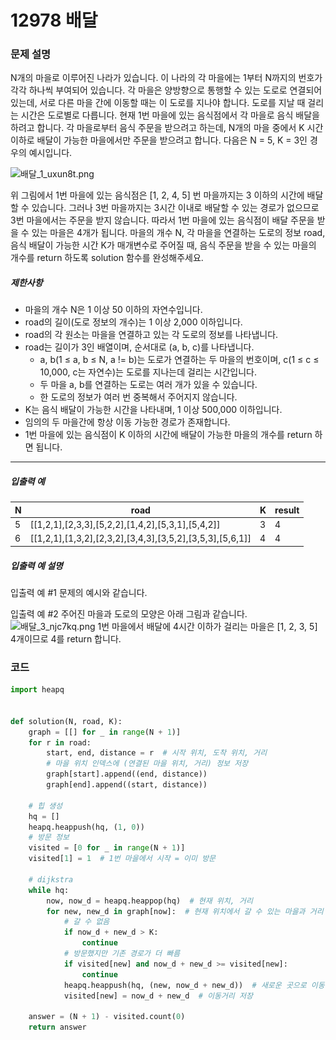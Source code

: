 # 12978 배달

### 문제 설명

N개의 마을로 이루어진 나라가 있습니다. 이 나라의 각 마을에는 1부터 N까지의 번호가 각각 하나씩 부여되어 있습니다. 각 마을은 양방향으로 통행할 수 있는 도로로 연결되어 있는데, 서로 다른 마을 간에 이동할 때는 이 도로를 지나야 합니다. 도로를 지날 때 걸리는 시간은 도로별로 다릅니다. 현재 1번 마을에 있는 음식점에서 각 마을로 음식 배달을 하려고 합니다. 각 마을로부터 음식 주문을 받으려고 하는데, N개의 마을 중에서 K 시간 이하로 배달이 가능한 마을에서만 주문을 받으려고 합니다. 다음은 N = 5, K = 3인 경우의 예시입니다.

![배달_1_uxun8t.png](12978_배달.assets/배달_1_uxun8t.png)

위 그림에서 1번 마을에 있는 음식점은 [1, 2, 4, 5] 번 마을까지는 3 이하의 시간에 배달할 수 있습니다. 그러나 3번 마을까지는 3시간 이내로 배달할 수 있는 경로가 없으므로 3번 마을에서는 주문을 받지 않습니다. 따라서 1번 마을에 있는 음식점이 배달 주문을 받을 수 있는 마을은 4개가 됩니다.
마을의 개수 N, 각 마을을 연결하는 도로의 정보 road, 음식 배달이 가능한 시간 K가 매개변수로 주어질 때, 음식 주문을 받을 수 있는 마을의 개수를 return 하도록 solution 함수를 완성해주세요.

##### 제한사항

- 마을의 개수 N은 1 이상 50 이하의 자연수입니다.
- road의 길이(도로 정보의 개수)는 1 이상 2,000 이하입니다.
- road의 각 원소는 마을을 연결하고 있는 각 도로의 정보를 나타냅니다.
- road는 길이가 3인 배열이며, 순서대로 (a, b, c)를 나타냅니다.
  - a, b(1 ≤ a, b ≤ N, a != b)는 도로가 연결하는 두 마을의 번호이며, c(1 ≤ c ≤ 10,000, c는 자연수)는 도로를 지나는데 걸리는 시간입니다.
  - 두 마을 a, b를 연결하는 도로는 여러 개가 있을 수 있습니다.
  - 한 도로의 정보가 여러 번 중복해서 주어지지 않습니다.
- K는 음식 배달이 가능한 시간을 나타내며, 1 이상 500,000 이하입니다.
- 임의의 두 마을간에 항상 이동 가능한 경로가 존재합니다.
- 1번 마을에 있는 음식점이 K 이하의 시간에 배달이 가능한 마을의 개수를 return 하면 됩니다.

------

##### 입출력 예

| N    | road                                                      | K    | result |
| ---- | --------------------------------------------------------- | ---- | ------ |
| 5    | [[1,2,1],[2,3,3],[5,2,2],[1,4,2],[5,3,1],[5,4,2]]         | 3    | 4      |
| 6    | [[1,2,1],[1,3,2],[2,3,2],[3,4,3],[3,5,2],[3,5,3],[5,6,1]] | 4    | 4      |

##### 입출력 예 설명

입출력 예 #1
문제의 예시와 같습니다.

입출력 예 #2
주어진 마을과 도로의 모양은 아래 그림과 같습니다.
![배달_3_njc7kq.png](12978_배달.assets/배달_3_njc7kq.png)
1번 마을에서 배달에 4시간 이하가 걸리는 마을은 [1, 2, 3, 5] 4개이므로 4를 return 합니다.



### 코드

```python
import heapq


def solution(N, road, K):
    graph = [[] for _ in range(N + 1)]
    for r in road:
        start, end, distance = r  # 시작 위치, 도착 위치, 거리
        # 마을 위치 인덱스에 (연결된 마을 위치, 거리) 정보 저장
        graph[start].append((end, distance))
        graph[end].append((start, distance))

    # 힙 생성
    hq = []
    heapq.heappush(hq, (1, 0))
    # 방문 정보
    visited = [0 for _ in range(N + 1)]
    visited[1] = 1  # 1번 마을에서 시작 = 이미 방문

    # dijkstra
    while hq:
        now, now_d = heapq.heappop(hq)  # 현재 위치, 거리
        for new, new_d in graph[now]:  # 현재 위치에서 갈 수 있는 마을과 거리
            # 갈 수 없음
            if now_d + new_d > K:
                continue
            # 방문했지만 기존 경로가 더 빠름
            if visited[new] and now_d + new_d >= visited[new]:
                continue
            heapq.heappush(hq, (new, now_d + new_d))  # 새로운 곳으로 이동
            visited[new] = now_d + new_d  # 이동거리 저장

    answer = (N + 1) - visited.count(0)
    return answer
```

